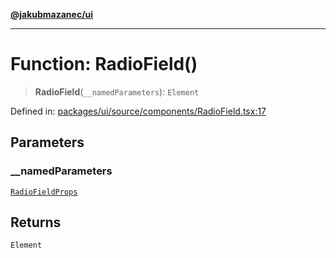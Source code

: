 [**@jakubmazanec/ui**](../README.md)

---

# Function: RadioField()

> **RadioField**(`__namedParameters`): `Element`

Defined in:
[packages/ui/source/components/RadioField.tsx:17](https://github.com/jakubmazanec/tools/blob/d8ee2855cc8c253cbcc5c4d49e7356ff8450cbde/packages/ui/source/components/RadioField.tsx#L17)

## Parameters

### \_\_namedParameters

[`RadioFieldProps`](../type-aliases/RadioFieldProps.md)

## Returns

`Element`
